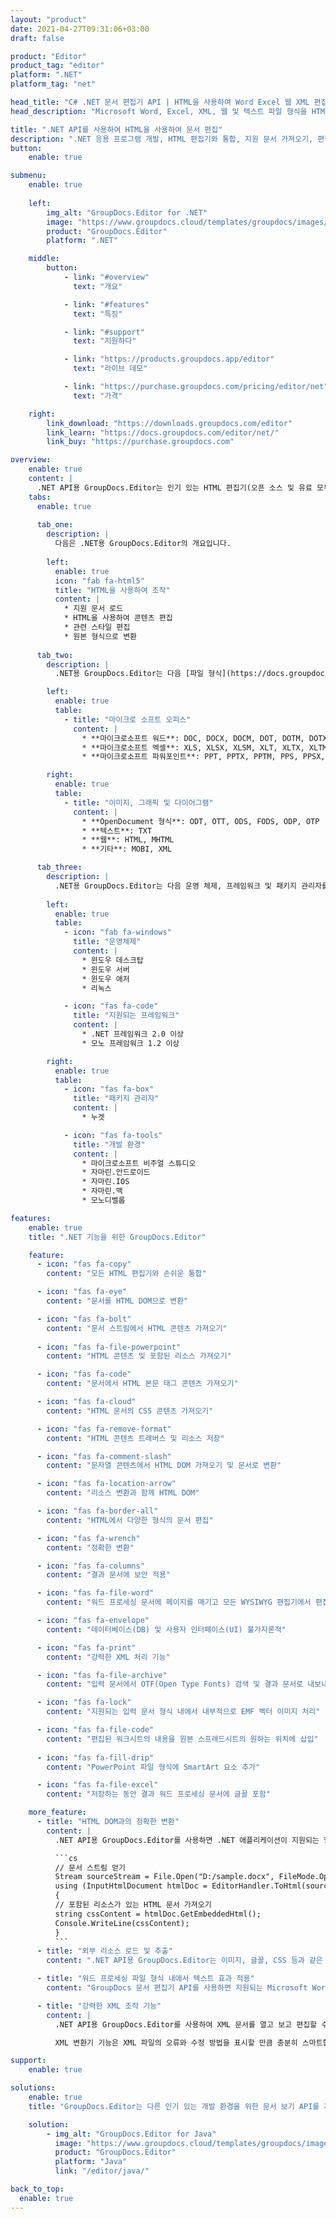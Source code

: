 ```yaml
---
layout: "product"
date: 2021-04-27T09:31:06+03:00
draft: false

product: "Editor"
product_tag: "editor"
platform: ".NET"
platform_tag: "net"

head_title: "C# .NET 문서 편집기 API | HTML을 사용하여 Word Excel 웹 XML 편집"
head_description: "Microsoft Word, Excel, XML, 웹 및 텍스트 파일 형식을 HTML로 로드하고 조작 및 처리하는 C# .NET 문서 편집기 API 원래 형식으로 다시 변환."

title: ".NET API를 사용하여 HTML을 사용하여 문서 편집"
description: ".NET 응용 프로그램 개발, HTML 편집기와 통합, 지원 문서 가져오기, 편집 및 원본 형식으로 변환."
button:
    enable: true

submenu:
    enable: true
    
    left:
        img_alt: "GroupDocs.Editor for .NET"
        image: "https://www.groupdocs.cloud/templates/groupdocs/images/product-logos/groupdocs-editor-net.png"
        product: "GroupDocs.Editor"
        platform: ".NET"

    middle:
        button:
            - link: "#overview"
              text: "개요"

            - link: "#features"
              text: "특징"

            - link: "#support"
              text: "지원하다"

            - link: "https://products.groupdocs.app/editor"
              text: "라이브 데모"

            - link: "https://purchase.groupdocs.com/pricing/editor/net"
              text: "가격"

    right:
        link_download: "https://downloads.groupdocs.com/editor"
        link_learn: "https://docs.groupdocs.com/editor/net/"
        link_buy: "https://purchase.groupdocs.com"

overview:
    enable: true
    content: |
      .NET API용 GroupDocs.Editor는 인기 있는 HTML 편집기(오픈 소스 및 유료 모두)와 쉽게 통합되는 간단하고 사용하기 쉬운 C#, ASP.NET 및 기타 .NET 애플리케이션을 구축하여 문서를 변환, 편집 및 조작할 수 있도록 도와줍니다. 인기있는 파일 형식. .NET 편집기 API를 사용하면 문서를 로드하고, HTML로 변환하고, HTML을 외부 HTML 편집기로 푸시하고, 조작이 완료되면 HTML을 원래 파일 형식으로 저장할 수 있습니다. 문서에 첨부된 리소스를 별도로 가져올 수도 있습니다. Microsoft Word, Excel, OpenDocument, 텍스트, 웹 등과 같은 모든 종류의 문서에서 작동합니다.
    tabs:
      enable: true
      
      tab_one:
        description: |
          다음은 .NET용 GroupDocs.Editor의 개요입니다.
      
        left:
          enable: true
          icon: "fab fa-html5"
          title: "HTML을 사용하여 조작"
          content: |
            * 지원 문서 로드
            * HTML을 사용하여 콘텐츠 편집
            * 관련 스타일 편집
            * 원본 형식으로 변환
      
      tab_two:
        description: |
          .NET용 GroupDocs.Editor는 다음 [파일 형식](https://docs.groupdocs.com/editor/java/supported-document-formats/)을 지원합니다. - (PDF 파일 형식 지원은 향후 버전에서 구현될 예정입니다.)

        left:
          enable: true
          table:
            - title: "마이크로 소프트 오피스"
              content: |
                * **마이크로소프트 워드**: DOC, DOCX, DOCM, DOT, DOTM, DOTX, FlatOPC, WordML, RTF
                * **마이크로소프트 엑셀**: XLS, XLSX, XLSM, XLT, XLTX, XLTM, XLSB, XLAM, CSV, TSV, SXC, SpreadsheetML, DIF, DSV
                * **마이크로소프트 파워포인트**: PPT, PPTX, PPTM, PPS, PPSX, PPSM, POT, POTX, POTM

        right:
          enable: true
          table:
            - title: "이미지, 그래픽 및 다이어그램"
              content: |
                * **OpenDocument 형식**: ODT, OTT, ODS, FODS, ODP, OTP
                * **텍스트**: TXT
                * **웹**: HTML, MHTML
                * **기타**: MOBI, XML

      tab_three:
        description: |
          .NET용 GroupDocs.Editor는 다음 운영 체제, 프레임워크 및 패키지 관리자를 지원합니다.
        
        left:
          enable: true
          table:
            - icon: "fab fa-windows"
              title: "운영체제"
              content: |
                * 윈도우 데스크탑
                * 윈도우 서버
                * 윈도우 애저
                * 리눅스

            - icon: "fas fa-code"
              title: "지원되는 프레임워크"
              content: |
                * .NET 프레임워크 2.0 이상
                * 모노 프레임워크 1.2 이상

        right:
          enable: true
          table:
            - icon: "fas fa-box"
              title: "패키지 관리자"
              content: |
                * 누겟

            - icon: "fas fa-tools"
              title: "개발 환경"
              content: |
                * 마이크로소프트 비주얼 스튜디오
                * 자마린.안드로이드
                * 자마린.IOS
                * 자마린.맥
                * 모노디벨롭

features:
    enable: true
    title: ".NET 기능을 위한 GroupDocs.Editor"

    feature:
      - icon: "fas fa-copy"
        content: "모든 HTML 편집기와 손쉬운 통합"

      - icon: "fas fa-eye"
        content: "문서를 HTML DOM으로 변환"

      - icon: "fas fa-bolt"
        content: "문서 스트림에서 HTML 콘텐츠 가져오기"
      
      - icon: "fas fa-file-powerpoint"
        content: "HTML 콘텐츠 및 포함된 리소스 가져오기"

      - icon: "fas fa-code"
        content: "문서에서 HTML 본문 태그 콘텐츠 가져오기"

      - icon: "fas fa-cloud"
        content: "HTML 문서의 CSS 콘텐츠 가져오기"

      - icon: "fas fa-remove-format"
        content: "HTML 콘텐츠 트래버스 및 리소스 저장"

      - icon: "fas fa-comment-slash"
        content: "문자열 콘텐츠에서 HTML DOM 가져오기 및 문서로 변환"

      - icon: "fas fa-location-arrow"
        content: "리소스 변환과 함께 HTML DOM"

      - icon: "fas fa-border-all"
        content: "HTML에서 다양한 형식의 문서 편집"

      - icon: "fas fa-wrench"
        content: "정확한 변환"

      - icon: "fas fa-columns"
        content: "결과 문서에 보안 적용"

      - icon: "fas fa-file-word"
        content: "워드 프로세싱 문서에 페이지를 매기고 모든 WYSIWYG 편집기에서 편집"

      - icon: "fas fa-envelope"
        content: "데이터베이스(DB) 및 사용자 인터페이스(UI) 불가지론적"

      - icon: "fas fa-print"
        content: "강력한 XML 처리 기능"

      - icon: "fas fa-file-archive"
        content: "입력 문서에서 OTF(Open Type Fonts) 검색 및 결과 문서로 내보내기"

      - icon: "fas fa-lock"
        content: "지원되는 입력 문서 형식 내에서 내부적으로 EMF 벡터 이미지 처리"

      - icon: "fas fa-file-code"
        content: "편집된 워크시트의 내용을 원본 스프레드시트의 원하는 위치에 삽입"
      
      - icon: "fas fa-fill-drip"
        content: "PowerPoint 파일 형식에 SmartArt 요소 추가"

      - icon: "fas fa-file-excel"
        content: "저장하는 동안 결과 워드 프로세싱 문서에 글꼴 포함"

    more_feature:
      - title: "HTML DOM과의 정확한 변환"
        content: |
          .NET API용 GroupDocs.Editor를 사용하면 .NET 애플리케이션이 지원되는 형식의 문서를 가져와 CSS와 같은 첨부된 리소스 추출과 함께 HTML DOM(문서 개체 모델)으로 변환할 수 있습니다. 그런 다음 즐겨 사용하는 HTML 편집기를 사용하여 HTML을 수정할 수 있습니다. 편집이 끝나면 .NET API용 GroupDocs.Editor를 사용하여 이 HTML DOM을 다시 원본 파일로 정확하게 변환할 수 있습니다.

          ```cs
          // 문서 스트림 얻기
          Stream sourceStream = File.Open("D:/sample.docx", FileMode.Open, FileAccess.Read);
          using (InputHtmlDocument htmlDoc = EditorHandler.ToHtml(sourceStream))
          {
          // 포함된 리소스가 있는 HTML 문서 가져오기
          string cssContent = htmlDoc.GetEmbeddedHtml();
          Console.WriteLine(cssContent);
          }
          ```
      - title: "외부 리소스 로드 및 추출"
        content: ".NET API용 GroupDocs.Editor는 이미지, 글꼴, CSS 등과 같은 지원 문서에 첨부된 외부 리소스를 가져올 수 있습니다. 가져온 리소스는 결과 HTML 문서와 별도로 로드, 탐색 및 저장할 수 있습니다. 이를 통해 보다 쉽게 관리할 수 있는 출력을 얻을 수 있습니다.."

      - title: "워드 프로세싱 파일 형식 내에서 텍스트 효과 적용"
        content: "GroupDocs 문서 편집기 API를 사용하면 지원되는 Microsoft Word 문서 처리 형식으로 작업하면서 복잡한 텍스트 효과(그림자, 3D 효과, 윤곽선, 발광, 조각, 엠보싱)를 추가할 수 있습니다. 이 기능은 이러한 텍스트 효과가 있는 문서가 처리될 때 관찰할 수 있는 자동 활성화됩니다.."

      - title: "강력한 XML 조작 기능"
        content: |
          .NET API용 GroupDocs.Editor를 사용하여 XML 문서를 열고 보고 편집할 수 있습니다. 우리의 편집 API는 XML 태그, 속성과 값, XML 선언, CDATA 섹션, DOCTYPE 정의 및 기타 XML 특정 엔터티에 대한 특별 지원 및 인식 기능을 제공합니다. XML 구조의 모든 개별 엔터티에 대해 글꼴 및 색상 설정을 사용자 정의할 수 있습니다.  

          XML 변환기 기능은 XML 파일의 오류와 수정 방법을 표시할 만큼 충분히 스마트합니다. URI 및 이메일 인식기 메커니즘은 XML 속성을 스캔하고 A 태그 내에서 감지된 URI 및 이메일 주소를 링크로 나타내므로 결과 HTML 파일 내에서 텍스트가 아닌 링크로 편집할 수 있습니다.

support:
    enable: true

solutions:
    enable: true
    title: "GroupDocs.Editor는 다른 인기 있는 개발 환경을 위한 문서 보기 API를 제공합니다."

    solution:
        - img_alt: "GroupDocs.Editor for Java"
          image: "https://www.groupdocs.cloud/templates/groupdocs/images/product-logos/groupdocs-editor-java.png"
          product: "GroupDocs.Editor"
          platform: "Java"
          link: "/editor/java/"

back_to_top:
  enable: true
---
```

